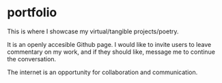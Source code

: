 # portfolio
This is where I showcase my virtual/tangible projects/poetry. 

It is an openly accesible Github page. I would like to invite users to leave commentary on my work, and if they should like, message me to continue the conversation. 

The internet is an opportunity for collaboration and communication. 
